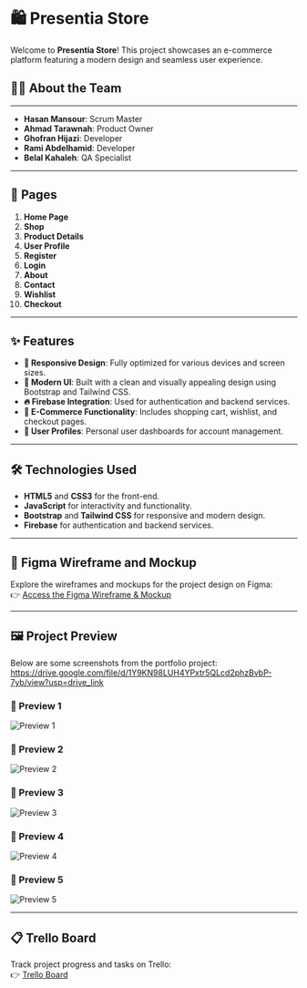# 🛍️ Presentia Store  

Welcome to **Presentia Store**! This project showcases an e-commerce platform featuring a modern design and seamless user experience.  

## 👨‍💻 About the Team  

---

- **Hasan Mansour**: Scrum Master  
- **Ahmad Tarawnah**: Product Owner  
- **Ghofran Hijazi**: Developer  
- **Rami Abdelhamid**: Developer  
- **Belal Kahaleh**: QA Specialist  

---

## 📄 Pages  
1. **Home Page**  
2. **Shop**  
3. **Product Details**  
4. **User Profile**  
5. **Register**  
6. **Login**  
7. **About**  
8. **Contact**  
9. **Wishlist**  
10. **Checkout**  

---

## ✨ Features  
- **📱 Responsive Design**: Fully optimized for various devices and screen sizes.  
- **🎨 Modern UI**: Built with a clean and visually appealing design using Bootstrap and Tailwind CSS.  
- **🔥 Firebase Integration**: Used for authentication and backend services.  
- **🛒 E-Commerce Functionality**: Includes shopping cart, wishlist, and checkout pages.  
- **👤 User Profiles**: Personal user dashboards for account management.  

---

## 🛠️ Technologies Used  
- **HTML5** and **CSS3** for the front-end.  
- **JavaScript** for interactivity and functionality.  
- **Bootstrap** and **Tailwind CSS** for responsive and modern design.  
- **Firebase** for authentication and backend services.  

---

## 🎨 Figma Wireframe and Mockup  
Explore the wireframes and mockups for the project design on Figma:  
👉 [Access the Figma Wireframe & Mockup](https://www.figma.com/design/your-figma-link)  

---

## 🖼️ Project Preview  
Below are some screenshots from the portfolio project:
https://drive.google.com/file/d/1Y9KN98LUH4YPxtr5QLcd2phzBvbP-7yb/view?usp=drive_link
### 📸 Preview 1  
![Preview 1](https://drive.google.com/uc?export=view&id=1Y9KN98LUH4YPxtr5QLcd2phzBvbP-7yb)

### 📸 Preview 2  
![Preview 2](https://drive.google.com/uc?export=view&id=1-8u3pStG-W5-bwCU1jvcbF1bACBnbA0F)

### 📸 Preview 3  
![Preview 3](https://drive.google.com/uc?export=view&id=1o0l09UHPEC1ugInHv9FL2tFUnX881ZrW)

### 📸 Preview 4  
![Preview 4](https://drive.google.com/uc?export=view&id=1Ha1hddznr7U6ctgaYoxPVLrHHb3fHg_-)

### 📸 Preview 5  
![Preview 5](https://drive.google.com/uc?export=view&id=1DcCwqMof-NO8KQG2O7rxbPw5xG2E-2W-)

---

## 📋 Trello Board  
Track project progress and tasks on Trello:  
👉 [Trello Board](https://trello.com/b/yRNoKGDm/project-js)

